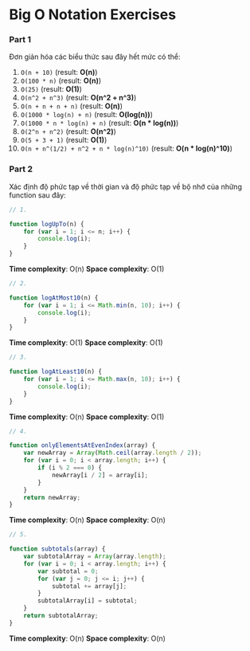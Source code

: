 # Big O Notation Exercises

### Part 1

Đơn giản hóa các biểu thức sau đây hết mức có thể:

1. `O(n + 10)` (result: <strong>O(n)</strong>)
2. `O(100 * n)` (result: <strong>O(n)</strong>)
3. `O(25)` (result: <strong>O(1)</strong>)
4. `O(n^2 + n^3)` (result: <strong>O(n^2 + n^3)</strong>)
5. `O(n + n + n + n)` (result: <strong>O(n)</strong>)
6. `O(1000 * log(n) + n)` (result: <strong>O(log(n))</strong>)
7. `O(1000 * n * log(n) + n)` (result: <strong>O(n * log(n))</strong>)
8. `O(2^n + n^2)` (result: <strong>O(n^2)</strong>)
9. `O(5 + 3 + 1)` (result: <strong>O(1)</strong>)
10. `O(n + n^(1/2) + n^2 + n * log(n)^10)` (result: <strong>O(n * log(n)^10)</strong>)

### Part 2

Xác định độ phức tạp về thời gian và độ phức tạp về bộ nhớ của những function sau đây:


```javascript
// 1.

function logUpTo(n) {
    for (var i = 1; i <= n; i++) {
        console.log(i);
    }
}
```

<strong>Time complexity</strong>: O(n)
<strong>Space complexity</strong>: O(1)

```javascript
// 2. 

function logAtMost10(n) {
    for (var i = 1; i <= Math.min(n, 10); i++) {
        console.log(i);
    }
}
```

<strong>Time complexity</strong>: O(1)
<strong>Space complexity</strong>: O(1)

```javascript
// 3. 

function logAtLeast10(n) {
    for (var i = 1; i <= Math.max(n, 10); i++) {
        console.log(i);
    }
}
```

<strong>Time complexity</strong>: O(n)
<strong>Space complexity</strong>: O(1)

```javascript
// 4.

function onlyElementsAtEvenIndex(array) {
    var newArray = Array(Math.ceil(array.length / 2));
    for (var i = 0; i < array.length; i++) {
        if (i % 2 === 0) {
            newArray[i / 2] = array[i];
        }
    }
    return newArray;
}
```

<strong>Time complexity</strong>: O(n)
<strong>Space complexity</strong>: O(n)

```javascript
// 5. 

function subtotals(array) {
    var subtotalArray = Array(array.length);
    for (var i = 0; i < array.length; i++) {
        var subtotal = 0;
        for (var j = 0; j <= i; j++) {
            subtotal += array[j];
        }
        subtotalArray[i] = subtotal;
    }
    return subtotalArray;
}
```

<strong>Time complexity</strong>: O(n)
<strong>Space complexity</strong>: O(n)
